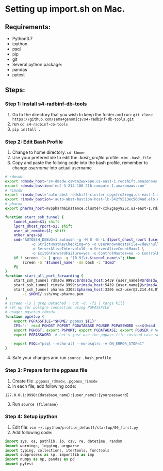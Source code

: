 # Setting up import.sh on Mac.

## Requirements:
* Python3.7
* ipython
* psql
* pip
* git
* Several python package:
 * pandas
 * pytest

## Steps:
### Step 1: Install s4-radbinf-db-tools
1. Go to the directory that you wish to keep the folder and run: `git clone https://github.com/sema4genomics/s4-radbinf-db-tools.git`
2. run `cd s4-radbinf-db-tools`
3. `pip install .`

### Step 2: Edit Bash Profile
1. Change to home directory: `cd $home`
2. Use your prefered ide to edit the *.bash_profile* profile. `vim .bash_file`
3. Copy and paste the folloing code into the bash profile, remember to change *username* into actual username
```bash
# rdmsdw
export rdmsdw_host='s4-dmsdw.cswcn2wwxepe.us-east-1.redshift.amazonaws.com'
export rdmsdw_bastion='ec2-3-214-186-216.compute-1.amazonaws.com'
# rimsdw
export rimsdw_host='auto-abst-redshift-cluster.cpgxfro2regq.us-east-1.redshift.amazonaws.com'
export rimsdw_bastion='auto-abst-bastion-host-lb-542f9513ec56d4ad.elb.us-east-1.amazonaws.com'
# pharma
export pharma_host=mvppharmainstance.cluster-cxk2gapy925c.us-east-1.rds.amazonaws.com

function start_ssh_tunnel {
    tunnel_name=$1; shift
    lport_dhost_rport=$1; shift
    user_at_remote=$1; shift
    other_args=$@
    cmd="AUTOSSH_DEBUG=1 autossh -g -M 0 -N -L $lport_dhost_rport $user_at_remote $other_args \
            -o StrictHostKeyChecking=no -o UserKnownHostsFile=/dev/null \
            -o ServerAliveInterval=10 -o ServerAliveCountMax=1 \
            -o ExitOnForwardFailure=yes -o ControlMaster=no -o ControlPath=/dev/null"
    if ! screen -ls | grep -q "[0-9]\+.$tunnel_name\s"; then
        screen -S "$tunnel_name" -dm bash -c "$cmd"
    fi
}
function start_all_port_forwarding {
    start_ssh_tunnel rdmsdw 9998:$rdmsdw_host:5439 {user_name}@$rdmsdw_bastion
    start_ssh_tunnel rimsdw 9999:$rimsdw_host:5439 {user_name}@$rimsdw_bastion
    start_ssh_tunnel pharma 3308:$pharma_host:3306 ec2-user@3.214.48.87 \
        -i $HOME/.ssh/mvp-pharma.pem
}
# screen -ls | grep Detached | cut -d. -f1 | xargs kill
# set up for postgre connection using PGPASSFILE
# usage: pgsetup rdmsdw
function pgsetup {
    export PGPASSFILE="$HOME/.pgpass_${1}"
    IFS=':' read PGHOST PGPORT PGDATABASE PGUSER PGPASSWORD <<<$(head -1 ${PGPASSFILE})
    export PGHOST; export PGPORT; export PGDATABASE; export PGUSER # Need to export for psql
    export PGPASSWORD  # Let's just use the pgpass file instead case someone does `env`
 
    export PSQL="psql --echo-all --no-psqlrc -v ON_ERROR_STOP=1"
}
```
4. Safe your changes and run `source .bash_profile`

### Step 3: Prepare for the pgpass file 
1. Create file `.pgpass_rdmsdw`, `.pgpass_rimsdw`
2. In each file, add following code:
```
127.0.0.1:9998:{database_name}:{user_name}:{yourpassword}
```
3. Run `source {filename}`
### Step 4: Setup ipython
1. Edit file: `vim ~/.ipython/profile_default/startup/00_first.py`
2. Add following code:
```python
import sys, os, pathlib, io, csv, re, datetime, random
import warnings, logging, argparse
import typing, collections, itertools, functools
import subprocess as sp, importlib as imp
import numpy as np, pandas as pd
import pytest
```

